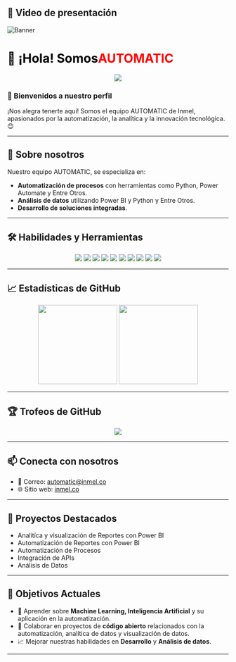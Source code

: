 ## 🎥 Video de presentación

![Banner](profile/automation_gif.gif)

<h1 style="display: flex; align-items: center;">
  <span style="color: black;">👋 ¡Hola! Somos </span>
  <span style="color: red;">AUTOMATIC</span>
</h1>

<p align="center">
  <img src="https://profile-counter.glitch.me/Inmel-Automatic/count.svg" />
</p>

### 🚀 Bienvenidos a nuestro perfil

¡Nos alegra tenerte aquí! Somos el equipo AUTOMATIC de Inmel, apasionados por la automatización, la analítica y la innovación tecnológica. 😊

---

## 🧠 Sobre nosotros

Nuestro equipo AUTOMATIC, se especializa en:

- **Automatización de procesos** con herramientas como Python, Power Automate y Entre Otros.
- **Análisis de datos** utilizando Power BI y Python y Entre Otros.
- **Desarrollo de soluciones integradas**.

---

## 🛠️ Habilidades y Herramientas

<p align="center">
  <img src="https://img.shields.io/badge/power_bi-F2C811?style=for-the-badge&logo=powerbi&logoColor=black" />
  <img src="https://img.shields.io/badge/Python-3776AB?style=for-the-badge&logo=python&logoColor=white" />
  <img src="https://img.shields.io/badge/SQL-025E8C?style=for-the-badge&logo=sqlite&logoColor=white" />
  <img src="https://img.shields.io/badge/AWS-232F3E?style=for-the-badge&logo=Amazon-AWS&logoColor=white" />
  <img src="https://img.shields.io/badge/Node--RED-red?style=for-the-badge&logo=nodered" />
  <img src="https://img.shields.io/badge/HTML-E34F26?style=for-the-badge&logo=HTML5&logoColor=white" />
  <img src="https://img.shields.io/badge/CSS-1572B6?style=for-the-badge&logo=CSS3&logoColor=white" />
  <img src="https://img.shields.io/badge/Node.js-339933?style=for-the-badge&logo=Node.js&logoColor=white" />
  <img src="https://img.shields.io/badge/Git-F05032?style=for-the-badge&logo=Git&logoColor=white" />
  <img src="https://img.shields.io/badge/GitHub-181717?style=for-the-badge&logo=GitHub&logoColor=white" />
</p>

---

## 📈 Estadísticas de GitHub

<p align="center">
  <img height="180em" src="https://github-readme-stats.vercel.app/api?username=Inmel-Automatic&show_icons=true&hide_border=true" />
  <img height="180em" src="https://github-readme-stats.vercel.app/api/top-langs/?username=Inmel-Automatic&exclude_repo=KNN-Image-Classification&show_icons=true&hide_border=true&layout=compact&langs_count=8" />
</p>

---

## 🏆 Trofeos de GitHub

<p align="center">
  <img src="https://github-profile-trophy.vercel.app/?username=Inmel-Automatic&theme=darkhub&no-frame=true&row=1" />
</p>

---

## 📫 Conecta con nosotros

- 📧 Correo: [automatic@inmel.co](mailto:automatic@inmel.co)
- 🌐 Sitio web: [inmel.co](https://inmel.co)

---

## 📝 Proyectos Destacados

- Analitíca y visualización de Reportes con Power BI
- Automatización de Reportes con Power BI
- Automatización de Procesos
- Integración de APIs
- Análisis de Datos

---

## 🎯 Objetivos Actuales

- 🌱 Aprender sobre **Machine Learning, Inteligencia Artificial** y su aplicación en la automatización.
- 🤝 Colaborar en proyectos de **código abierto** relacionados con la automatización, analítica de datos y visualización de datos.
- 📈 Mejorar nuestras habilidades en **Desarrollo** y **Análisis de datos**.

---
